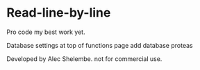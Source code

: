 # Read-line-by-line

Pro code my best work yet.

Database settings at top of functions page add database proteas

Developed by Alec Shelembe. not for commercial use.
